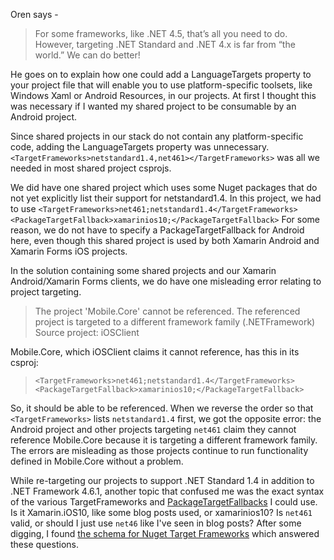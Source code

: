 Oren says - 
> For some frameworks, like .NET 4.5, that’s all you need to do. However, targeting .NET Standard and .NET 4.x is far from “the world.” We can do better! 

He goes on to explain how one could add a LanguageTargets property to your project file that will enable you to use platform-specific toolsets, like Windows Xaml or Android Resources, in our projects. At first I thought this was necessary if I wanted my shared project to be consumable by an Android project. 

Since shared projects in our stack do not contain any platform-specific code, adding the LanguageTargets property was unnecessary. `<TargetFrameworks>netstandard1.4,net461></TargetFrameworks>` was all we needed in most shared project csprojs. 

We did have one shared project which uses some Nuget packages that do not yet explicitly list their support for netstandard1.4. In this project, we had to use 
`<TargetFrameworks>net461;netstandard1.4</TargetFrameworks>`
`<PackageTargetFallback>xamarinios10;</PackageTargetFallback>`
For some reason, we do not have to specify a PackageTargetFallback for Android here, even though this shared project is used by both Xamarin Android and Xamarin Forms iOS projects. 

In the solution containing some shared projects and our Xamarin Android/Xamarin Forms clients, we do have one misleading error relating to project targeting. 

> The project 'Mobile.Core' cannot be referenced. The referenced project is targeted to a different framework family (.NETFramework)	Source project: iOSClient			

Mobile.Core, which iOSClient claims it cannot reference, has this in its csproj:
>     <TargetFrameworks>net461;netstandard1.4</TargetFrameworks>
>     <PackageTargetFallback>xamarinios10;</PackageTargetFallback>

So, it should be able to be referenced. When we reverse the order so that `<TargetFrameworks>` lists `netstandard1.4` first, we got the opposite error: the Android project and other projects targeting `net461` claim they cannot reference Mobile.Core because it is targeting a different framework family. The errors are misleading as those projects continue to run functionality defined in Mobile.Core without a problem. 

While re-targeting our projects to support .NET Standard 1.4 in addition to .NET Framework 4.6.1, another topic that confused me was the exact syntax of the various TargetFrameworks and [PackageTargetFallbacks](https://github.com/NuGet/Home/wiki/PackageTargetFallback-(new-design-for-Imports)) I could use. Is it Xamarin.iOS10, like some blog posts used, or xamarinios10? Is `net461` valid, or should I just use `net46` like I've seen in blog posts? After some digging, I found [the schema for Nuget Target Frameworks](https://docs.microsoft.com/en-us/nuget/schema/target-frameworks) which answered these questions. 

